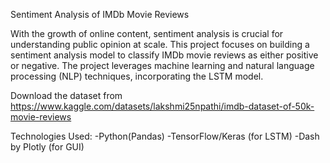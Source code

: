 Sentiment Analysis of IMDb Movie Reviews

With the growth of online content, sentiment analysis is crucial for understanding public opinion at scale. This project focuses on building a sentiment analysis model to classify IMDb movie reviews as either positive or negative. The project leverages machine learning and natural language processing (NLP) techniques, incorporating the LSTM model.

Download the dataset from https://www.kaggle.com/datasets/lakshmi25npathi/imdb-dataset-of-50k-movie-reviews

Technologies Used:
-Python(Pandas)
-TensorFlow/Keras (for LSTM)
-Dash by Plotly (for GUI)
